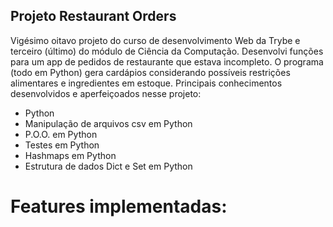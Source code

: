 ## Projeto Restaurant Orders ##

Vigésimo oitavo projeto do curso de desenvolvimento Web da Trybe e terceiro (último) do módulo de Ciência da Computação. Desenvolvi funções para um app de pedidos de restaurante que estava incompleto. O programa (todo em Python) gera cardápios considerando possíveis restrições alimentares e ingredientes em estoque. Principais conhecimentos desenvolvidos e aperfeiçoados nesse projeto:

- Python
- Manipulação de arquivos csv em Python
- P.O.O. em Python
- Testes em Python
- Hashmaps em Python
- Estrutura de dados Dict e Set em Python

# Features implementadas: #

